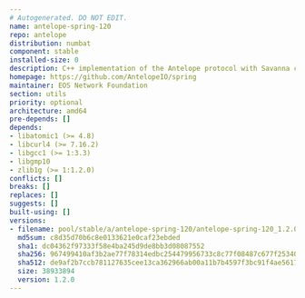 ```yaml
---
# Autogenerated. DO NOT EDIT.
name: antelope-spring-120
repo: antelope
distribution: numbat
component: stable
installed-size: 0
description: C++ implementation of the Antelope protocol with Savanna consensus
homepage: https://github.com/AntelopeIO/spring
maintainer: EOS Network Foundation
section: utils
priority: optional
architecture: amd64
pre-depends: []
depends:
- libatomic1 (>= 4.8)
- libcurl4 (>= 7.16.2)
- libgcc1 (>= 1:3.3)
- libgmp10
- zlib1g (>= 1:1.2.0)
conflicts: []
breaks: []
replaces: []
suggests: []
built-using: []
versions:
- filename: pool/stable/a/antelope-spring-120/antelope-spring-120_1.2.0-ubuntu-24.04_amd64.deb
  md5sum: c8d35d70b6c8e0133621e0caf23ebded
  sha1: dc04362f97333f58e4ba245d9de8bb3d08087552
  sha256: 967499410af3b2ae77f78314edbc254479956733c8c77f08487c677f25340523
  sha512: de9af2b7ccb781127635cee13ca362966ab00a11b7b4597f3bc91f4ae56177ad0c2f0a4eab0514f95bc67c9f55ac17a849250e89cf7a7cbde115c57d88f7d796
  size: 38933894
  version: 1.2.0
---
```

